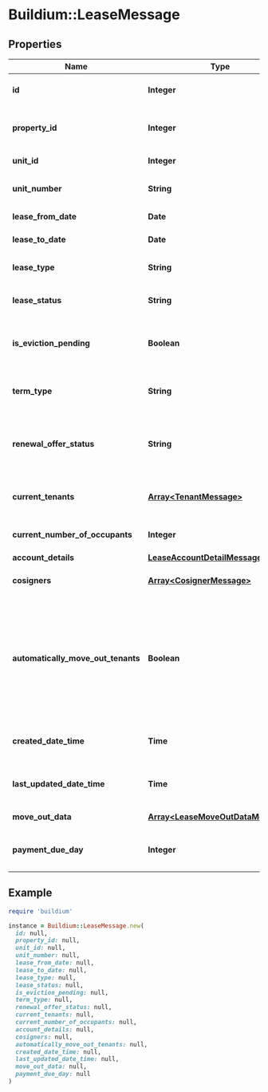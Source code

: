 # Buildium::LeaseMessage

## Properties

| Name | Type | Description | Notes |
| ---- | ---- | ----------- | ----- |
| **id** | **Integer** | Lease unique identifier. | [optional] |
| **property_id** | **Integer** | Rental property unique identifier. | [optional] |
| **unit_id** | **Integer** | Unit unique identifier. | [optional] |
| **unit_number** | **String** | Unit number specified in the lease. | [optional] |
| **lease_from_date** | **Date** | Start date of the lease. | [optional] |
| **lease_to_date** | **Date** | End date of the lease. | [optional] |
| **lease_type** | **String** | Describes the type of lease. | [optional] |
| **lease_status** | **String** | Indicates the status of the lease. | [optional] |
| **is_eviction_pending** | **Boolean** | Indicates whether the lease has an eviction pending. | [optional] |
| **term_type** | **String** | Describes the term type of the lease. | [optional] |
| **renewal_offer_status** | **String** | Describes the status of the renewal offer. Null if no renewal offer exists. | [optional] |
| **current_tenants** | [**Array&lt;TenantMessage&gt;**](TenantMessage.md) | List of the current tenants on the lease. | [optional] |
| **current_number_of_occupants** | **Integer** | Count of current tenants. | [optional] |
| **account_details** | [**LeaseAccountDetailMessage**](LeaseAccountDetailMessage.md) |  | [optional] |
| **cosigners** | [**Array&lt;CosignerMessage&gt;**](CosignerMessage.md) | List of the cosigners on the lease. | [optional] |
| **automatically_move_out_tenants** | **Boolean** | Indicates whether to automatically move out all tenants assigned to the lease and set the lease status to past when the lease ends. | [optional] |
| **created_date_time** | **Time** | Date and time the lease was created. | [optional] |
| **last_updated_date_time** | **Time** | The date and time the lease was last updated. | [optional] |
| **move_out_data** | [**Array&lt;LeaseMoveOutDataMessage&gt;**](LeaseMoveOutDataMessage.md) | Move out data of lease | [optional] |
| **payment_due_day** | **Integer** | Day of the month payment is due. | [optional] |

## Example

```ruby
require 'buildium'

instance = Buildium::LeaseMessage.new(
  id: null,
  property_id: null,
  unit_id: null,
  unit_number: null,
  lease_from_date: null,
  lease_to_date: null,
  lease_type: null,
  lease_status: null,
  is_eviction_pending: null,
  term_type: null,
  renewal_offer_status: null,
  current_tenants: null,
  current_number_of_occupants: null,
  account_details: null,
  cosigners: null,
  automatically_move_out_tenants: null,
  created_date_time: null,
  last_updated_date_time: null,
  move_out_data: null,
  payment_due_day: null
)
```

